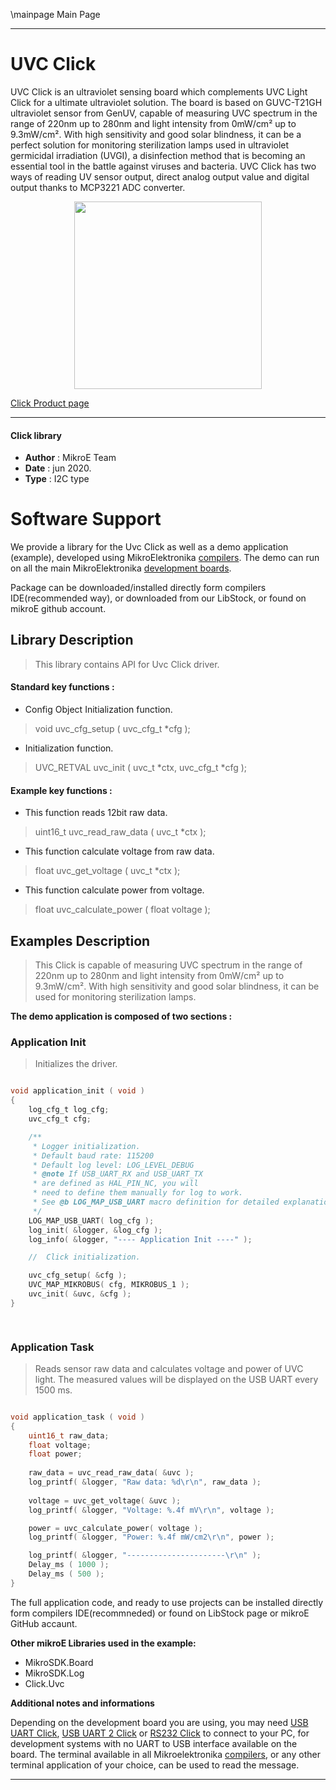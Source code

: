 \mainpage Main Page
 
---
# UVC Click

UVC Click is an ultraviolet sensing board which complements UVC Light Click for a ultimate ultraviolet solution. The board is based on GUVC-T21GH ultraviolet sensor from GenUV, capable of measuring UVC spectrum in the range of 220nm up to 280nm and light intensity from 0mW/cm² up to 9.3mW/cm². With high sensitivity and good solar blindness, it can be a perfect solution for monitoring sterilization lamps used in ultraviolet germicidal irradiation (UVGI), a disinfection method that is becoming an essential tool in the battle against viruses and bacteria. UVC Click has two ways of reading UV sensor output, direct analog output value and digital output thanks to MCP3221 ADC converter.

<p align="center">
  <img src="https://download.mikroe.com/images/click_for_ide/uvc_click.png" height=300px>
</p>


[Click Product page](https://www.mikroe.com/uvc-click)

---


#### Click library 

- **Author**        : MikroE Team
- **Date**          : jun 2020.
- **Type**          : I2C type


# Software Support

We provide a library for the Uvc Click 
as well as a demo application (example), developed using MikroElektronika 
[compilers](https://shop.mikroe.com/compilers). 
The demo can run on all the main MikroElektronika [development boards](https://shop.mikroe.com/development-boards).

Package can be downloaded/installed directly form compilers IDE(recommended way), or downloaded from our LibStock, or found on mikroE github account. 

## Library Description

> This library contains API for Uvc Click driver.

#### Standard key functions :

- Config Object Initialization function.
> void uvc_cfg_setup ( uvc_cfg_t *cfg ); 
 
- Initialization function.
> UVC_RETVAL uvc_init ( uvc_t *ctx, uvc_cfg_t *cfg );


#### Example key functions :

- This function reads 12bit raw data.
> uint16_t uvc_read_raw_data ( uvc_t *ctx );
 
- This function calculate voltage from raw data.
> float uvc_get_voltage ( uvc_t *ctx );

- This function calculate power from voltage.
> float uvc_calculate_power ( float voltage );

## Examples Description

> This Click is capable of measuring UVC spectrum in the range of 220nm up to 280nm and light 
> intensity from 0mW/cm² up to 9.3mW/cm². With high sensitivity and good solar blindness, 
> it can be used for monitoring sterilization lamps. 

**The demo application is composed of two sections :**

### Application Init 

> Initializes the driver.

```c

void application_init ( void )
{
    log_cfg_t log_cfg;
    uvc_cfg_t cfg;

    /** 
     * Logger initialization.
     * Default baud rate: 115200
     * Default log level: LOG_LEVEL_DEBUG
     * @note If USB_UART_RX and USB_UART_TX 
     * are defined as HAL_PIN_NC, you will 
     * need to define them manually for log to work. 
     * See @b LOG_MAP_USB_UART macro definition for detailed explanation.
     */
    LOG_MAP_USB_UART( log_cfg );
    log_init( &logger, &log_cfg );
    log_info( &logger, "---- Application Init ----" );

    //  Click initialization.

    uvc_cfg_setup( &cfg );
    UVC_MAP_MIKROBUS( cfg, MIKROBUS_1 );
    uvc_init( &uvc, &cfg );
}

  
```

### Application Task

> Reads sensor raw data and calculates voltage and power of UVC light.
> The measured values will be displayed on the USB UART every 1500 ms.

```c

void application_task ( void )
{
    uint16_t raw_data;
    float voltage;
    float power;
    
    raw_data = uvc_read_raw_data( &uvc );
    log_printf( &logger, "Raw data: %d\r\n", raw_data );
    
    voltage = uvc_get_voltage( &uvc );
    log_printf( &logger, "Voltage: %.4f mV\r\n", voltage );

    power = uvc_calculate_power( voltage );
    log_printf( &logger, "Power: %.4f mW/cm2\r\n", power );

    log_printf( &logger, "----------------------\r\n" );
    Delay_ms ( 1000 );
    Delay_ms ( 500 );
}  

```

The full application code, and ready to use projects can be  installed directly form compilers IDE(recommneded) or found on LibStock page or mikroE GitHub accaunt.

**Other mikroE Libraries used in the example:** 

- MikroSDK.Board
- MikroSDK.Log
- Click.Uvc

**Additional notes and informations**

Depending on the development board you are using, you may need 
[USB UART Click](https://shop.mikroe.com/usb-uart-click), 
[USB UART 2 Click](https://shop.mikroe.com/usb-uart-2-click) or 
[RS232 Click](https://shop.mikroe.com/rs232-click) to connect to your PC, for 
development systems with no UART to USB interface available on the board. The 
terminal available in all Mikroelektronika 
[compilers](https://shop.mikroe.com/compilers), or any other terminal application 
of your choice, can be used to read the message.



---
